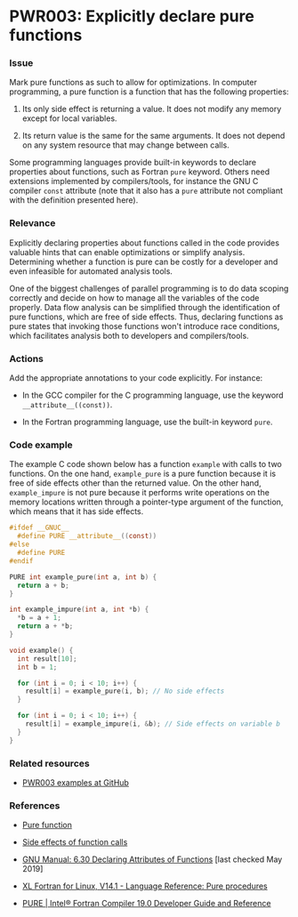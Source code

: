 # PWR003: Explicitly declare pure functions

### Issue

Mark pure functions as such to allow for optimizations. In computer programming,
a pure function is a function that has the following properties:

1. Its only side effect is returning a value. It does not modify any memory
except for local variables.

2. Its return value is the same for the same arguments. It does not depend on
any system resource that may change between calls.

Some programming languages provide built-in keywords to declare properties about
functions, such as Fortran `pure` keyword. Others need extensions implemented by
compilers/tools, for instance the GNU C compiler `const` attribute (note that it
also has a `pure` attribute not compliant with the definition presented here).

### Relevance

Explicitly declaring properties about functions called in the code provides
valuable hints that can enable optimizations or simplify analysis. Determining
whether a function is pure can be costly for a developer and even infeasible for
automated analysis tools.

One of the biggest challenges of parallel programming is to do data scoping
correctly and decide on how to manage all the variables of the code properly.
Data flow analysis can be simplified through the identification of pure
functions, which are free of side effects. Thus, declaring functions as pure
states that invoking those functions won't introduce race conditions, which
facilitates analysis both to developers and compilers/tools.

### Actions

Add the appropriate annotations to your code explicitly. For instance:

* In the GCC compiler for the C programming language, use the keyword
`__attribute__((const))`.

* In the Fortran programming language, use the built-in keyword `pure`.

### Code example

The example C code shown below has a function `example` with calls to two
functions. On the one hand, `example_pure` is a pure function because it is free
of side effects other than the returned value. On the other hand,
`example_impure` is not pure because it performs write operations on the memory
locations written through a pointer-type argument of the function, which means
that it has side effects.

```c
#ifdef __GNUC__
  #define PURE __attribute__((const))
#else
  #define PURE
#endif

PURE int example_pure(int a, int b) {
  return a + b;
}

int example_impure(int a, int *b) {
  *b = a + 1;
  return a + *b;
}

void example() {
  int result[10];
  int b = 1;

  for (int i = 0; i < 10; i++) {
    result[i] = example_pure(i, b); // No side effects
  }

  for (int i = 0; i < 10; i++) {
    result[i] = example_impure(i, &b); // Side effects on variable b
  }
}
```

### Related resources

* [PWR003 examples at GitHub](/Checks/PWR003)

### References

* [Pure function](https://en.wikipedia.org/wiki/Pure_function)

* [Side effects of function calls](https://en.wikipedia.org/wiki/Side_effect_(computer_science))

* [GNU Manual: 6.30 Declaring Attributes of Functions](https://gcc.gnu.org/onlinedocs/gcc-8.1.0/gcc/Common-Function-Attributes.html#Common-Function-Attributes)
[last checked May 2019]

* [XL Fortran for Linux, V14.1 - Language Reference: Pure procedures](https://www.ibm.com/support/knowledgecenter/SSAT4T_14.1.0/com.ibm.xlf141.linux.doc/language_ref/pure.html)

* [PURE | Intel® Fortran Compiler 19.0 Developer Guide and Reference](https://software.intel.com/en-us/fortran-compiler-developer-guide-and-reference-pure)
